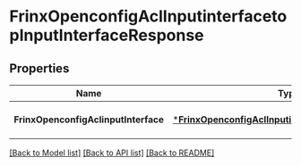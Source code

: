 # FrinxOpenconfigAclInputinterfacetopInputInterfaceResponse

## Properties
Name | Type | Description | Notes
------------ | ------------- | ------------- | -------------
**FrinxOpenconfigAclinputInterface** | [***FrinxOpenconfigAclInputinterfacetopInputInterface**](frinx.openconfig.acl.inputinterfacetop.InputInterface.md) |  | [optional] [default to null]

[[Back to Model list]](../README.md#documentation-for-models) [[Back to API list]](../README.md#documentation-for-api-endpoints) [[Back to README]](../README.md)


